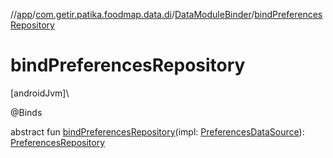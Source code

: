 //[app](../../../index.md)/[com.getir.patika.foodmap.data.di](../index.md)/[DataModuleBinder](index.md)/[bindPreferencesRepository](bind-preferences-repository.md)

# bindPreferencesRepository

[androidJvm]\

@Binds

abstract fun [bindPreferencesRepository](bind-preferences-repository.md)(impl: [PreferencesDataSource](../../com.getir.patika.foodmap.data.impl/-preferences-data-source/index.md)): [PreferencesRepository](../../com.getir.patika.foodmap.data/-preferences-repository/index.md)
